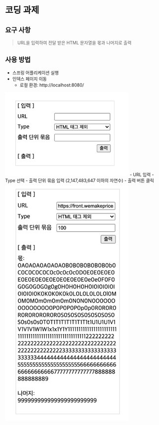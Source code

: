 # 코딩 과제

## 요구 사항
> URL을 입력하여 전달 받은 HTML 문자열을 몫과 나머지로 출력

## 사용 방법
- 스프링 어플리케이션 실행
- 인덱스 페이지 이동
  - 로컬 환경: http://localhost:8080/
<img src="img/view.png" width="400" />
- URL 입력
- Type 선택
- 출력 단위 묶음 입력 (2,147,483,647 이하의 자연수)
- 출력 버튼 클릭
<img src="img/view2.png" width="400" />